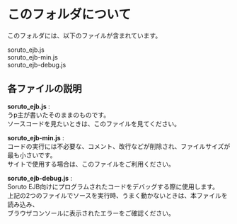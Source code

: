 # このフォルダについて
このフォルダには、以下のファイルが含まれています。

soruto_ejb.js  
soruto_ejb-min.js  
soruto_ejb-debug.js

## 各ファイルの説明

**soruto_ejb.js** :   
うp主が書いたそのままのものです。  
ソースコードを見たいときは、このファイルを見てください。  

**soruto_ejb-min.js** :  
コードの実行には不必要な、コメント、改行などが削除され、ファイルサイズが最も小さいです。  
サイトで使用する場合は、このファイルをご利用ください。

**soruto_ejb-debug.js** :  
Soruto EJB向けにプログラムされたコードをデバッグする際に使用します。  
上記の2つのファイルでソースを実行時、うまく動かないときは、本ファイルを読み込み、  
ブラウザコンソールに表示されたエラーをご確認ください。
